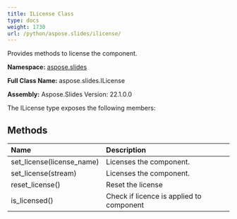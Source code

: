 ```yaml
---
title: ILicense Class
type: docs
weight: 1730
url: /python/aspose.slides/ilicense/
---
```


Provides methods to license the component.

**Namespace:** [aspose.slides](/python/aspose.slides/)

**Full Class Name:** aspose.slides.ILicense

**Assembly:**  Aspose.Slides Version: 22.1.0.0

The ILicense type exposes the following members:
## **Methods**
|**Name**|**Description**|
| :- | :- |
|set_license(license_name)|Licenses the component.|
|set_license(stream)|Licenses the component.|
|reset_license()|Reset the license|
|is_licensed()|Check if licence is applied to component|
